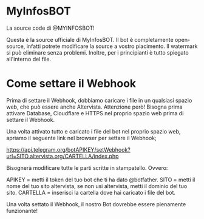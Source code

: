 # MyInfosBOT
La source code di @MYINFOSBOT!

Questa è la source ufficiale di MyInfosBOT.
Il bot è completamente open-source, infatti potrete modificare la source a vostro piacimento.
Il watermark si può eliminare senza problemi. Inoltre, per i principianti è tutto spiegato all'interno del file.

# Come settare il Webhook
Prima di settare il Webhook, dobbiamo caricare i file in un qualsiasi spazio web, che può essere anche Altervista.
Attenzione però! Bisogna prima attivare Database, Cloudflare e HTTPS nel proprio spazio web prima di settare il Webhook.

Una volta attivato tutto e caricato i file del bot nel proprio spazio web, apriamo il seguente link nel browser per settare il Webhook;

https://api.telegram.org/botAPIKEY/setWebhook?url=SITO.altervista.org/CARTELLA/index.php

Bisognerà modificare tutte le parti scritte in stampatello.
Ovvero:

APIKEY = metti il token del tuo bot che ti ha dato @botfather.
SITO = metti il nome del tuo sito altervista, se non usi altervista, metti il dominio del tuo sito.
CARTELLA = inserisci la cartella dove hai caricato i file del bot.

Una volta settato il Webhook, il nostro Bot dovrebbe essere pienamente funzionante!
